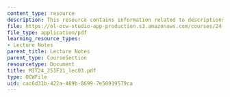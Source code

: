 ```yaml
---
content_type: resource
description: This resource contains information related to descriptions.
file: https://ol-ocw-studio-app-production.s3.amazonaws.com/courses/24-251-introduction-to-philosophy-of-language-fall-2011/cac6d31b422a489b86997e58919579ca_MIT24_251F11_lec03.pdf
file_type: application/pdf
learning_resource_types:
- Lecture Notes
parent_title: Lecture Notes
parent_type: CourseSection
resourcetype: Document
title: MIT24_251F11_lec03.pdf
type: OCWFile
uid: cac6d31b-422a-489b-8699-7e58919579ca
---
```

